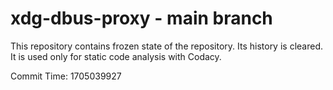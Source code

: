 # xdg-dbus-proxy - main branch

This repository contains frozen state of the repository.
Its history is cleared. It is used only for static code
analysis with Codacy.

Commit Time: 1705039927